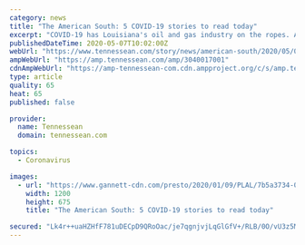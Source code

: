 ```yaml
---
category: news
title: "The American South: 5 COVID-19 stories to read today"
excerpt: "COVID-19 has Louisiana's oil and gas industry on the ropes. A state finds the perfect social distancing sport. And one county escapes the coronavirus."
publishedDateTime: 2020-05-07T10:02:00Z
webUrl: "https://www.tennessean.com/story/news/american-south/2020/05/07/american-south-5-coronavirus-stories-read-today/3040017001/"
ampWebUrl: "https://amp.tennessean.com/amp/3040017001"
cdnAmpWebUrl: "https://amp-tennessean-com.cdn.ampproject.org/c/s/amp.tennessean.com/amp/3040017001"
type: article
quality: 65
heat: 65
published: false

provider:
  name: Tennessean
  domain: tennessean.com

topics:
  - Coronavirus

images:
  - url: "https://www.gannett-cdn.com/presto/2020/01/09/PLAL/7b5a3734-0611-4186-9fdd-69efb6b5e1eb-1920x1080_TheAmericanSouth_BrightScreen.jpg?auto=webp&crop=1911,1075,x4,y0&format=pjpg&width=1200"
    width: 1200
    height: 675
    title: "The American South: 5 COVID-19 stories to read today"

secured: "Lk4r++uaHZHfF781uDECpD9QRoOac/je7qgnjvjLqGlGfV+/RLB/0O/vU3z5M7ClZplhb6wkOGLmMAUJtFFKWSHI31AZo0dwme1xiHQfXUAJ4+b3kk/ZUIc0h18kZrT1aNhd7JrD9mG4dM2T1Ej6kVB+7ccCqMgRLXLCvGML3fUAhuKML9yslF0ggRupa/TYutcY3kQ1eVvj3SCpSsjFxe0R8HHZBhMVKpLCZ1x693fYCJpQN84nFqJu+jlSMJdZYVOaqPDGfF/1KiKzvp+QnR4yLQRWxtoTcf/T/qoQDh9kvv8OcC26a7YnMYXUJn4S;YsmYexpjIfKd7e5lhsNwzg=="
---
```


